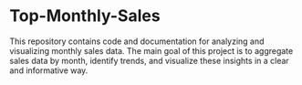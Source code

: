 # Top-Monthly-Sales
This repository contains code and documentation for analyzing and visualizing monthly sales data.
The main goal of this project is to aggregate sales data by month, identify trends, and visualize these insights in a clear and informative way.
